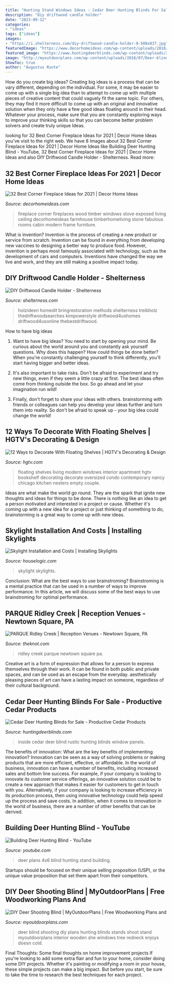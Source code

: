 ```yaml
---
title: "Hunting Stand Windows Ideas : Cedar Deer Hunting Blinds For Sale"
description: "Diy driftwood candle holder"
date: "2023-09-12"
categories:
- "ideas"
tags: ["ideas"]
images:
- "https://i.shelterness.com/diy-driftwood-candle-holder-9-500x837.jpg"
featuredImage: "https://www.decorhomeideas.com/wp-content/uploads/2018/09/Timber-Home-Corner-Fireplace.jpg"
featured_image: "https://www.huntingdeerblinds.com/wp-content/uploads/2013/03/rustic-2010a.jpg"
image: "http://myoutdoorplans.com/wp-content/uploads/2016/07/Deer-blind-interior.jpg"
ShowToc: true
author: "Augustus Runte"
---
```



How do you create big ideas?
Creating big ideas is a process that can be vary different, depending on the individual. For some, it may be easier to come up with a single big idea than to attempt to come up with multiple pieces of creative content that could vaguely fit the same topic. For others, they may find it more difficult to come up with an original and innovative solution when they only have a few good ideas floating around in their head. Whatever your process, make sure that you are constantly exploring ways to improve your thinking skills so that you can become better problem solvers and create truly unique Ideas.

	

		
looking for 32 Best Corner Fireplace Ideas for 2021 | Decor Home Ideas you've visit to the right web. We have 8 Images about 32 Best Corner Fireplace Ideas for 2021 | Decor Home Ideas like Building Deer Hunting Blind - YouTube, 32 Best Corner Fireplace Ideas for 2021 | Decor Home Ideas and also DIY Driftwood Candle Holder - Shelterness. Read more:
		
    
## 32 Best Corner Fireplace Ideas For 2021 | Decor Home Ideas

<img loading=lazy src="https://www.decorhomeideas.com/wp-content/uploads/2018/09/Timber-Home-Corner-Fireplace.jpg" onerror="this.onerror=null;this.src='https://tse1.mm.bing.net/th?id=OIP.QVQrsBV2VV2MFpb6MYLgJgHaLH&amp;pid=15.1';" alt="32 Best Corner Fireplace Ideas for 2021 | Decor Home Ideas">

_Source: decorhomeideas.com_

>fireplace corner fireplaces wood timber windows stove exposed living ceiling decorhomeideas farmhouse timberhomeliving stone fabulous rooms cabin modern frame furniture. 

	

What is invention?
Invention is the process of creating a new product or service from scratch. Invention can be found in everything from developing new vaccines to designing a better way to produce food. However, invention is perhaps most famously associated with technology, such as the development of cars and computers. Inventions have changed the way we live and work, and they are still making a positive impact today.

    
## DIY Driftwood Candle Holder - Shelterness

<img loading=lazy src="https://i.shelterness.com/diy-driftwood-candle-holder-9-500x837.jpg" onerror="this.onerror=null;this.src='https://tse2.mm.bing.net/th?id=OIP.xfvx4BWQEewAwtx1AJdxJQHaMZ&amp;pid=15.1';" alt="DIY Driftwood Candle Holder - Shelterness">

_Source: shelterness.com_

>holzideen homedit bringrestoration methods shelterness treibholz thedriftwoodsearches kimpowerstyle driftwood4ushomes driftwood4usonline thebestdriftwood. 

	

How to have big ideas
1. Want to have big ideas? You need to start by opening your mind. Be curious about the world around you and constantly ask yourself questions. Why does this happen? How could things be done better? When you're constantly challenging yourself to think differently, you'll start having bigger and better ideas.
2. It's also important to take risks. Don't be afraid to experiment and try new things, even if they seem a little crazy at first. The best ideas often come from thinking outside the box. So go ahead and let your imagination run wild!

3. Finally, don't forget to share your ideas with others. brainstorming with friends or colleagues can help you develop your ideas further and turn them into reality. So don't be afraid to speak up - your big idea could change the world!

    
## 12 Ways To Decorate With Floating Shelves | HGTV&#039;s Decorating &amp; Design

<img loading=lazy src="http://hgtvhome.sndimg.com/content/dam/images/hgtv/fullset/2015/6/9/0/Nancy-Snyder_Downsizing-With-Style_10.jpg.rend.hgtvcom.616.924.suffix/1433871825589.jpeg" onerror="this.onerror=null;this.src='https://tse2.mm.bing.net/th?id=OIP.dERo3ezqhdgQ22dIRvNzXAHaLH&amp;pid=15.1';" alt="12 Ways to Decorate With Floating Shelves | HGTV&#039;s Decorating &amp; Design">

_Source: hgtv.com_

>floating shelves living modern windows interior apartment hgtv bookshelf decorating decorate oversized condo contemporary nancy chicago kitchen nesters empty couple. 

	

Ideas are what make the world go round. They are the spark that ignite new thoughts and ideas for things to be done. There is nothing like an idea to get a person motivated and interested in a project or cause. Whether it's coming up with a new idea for a project or just thinking of something to do, brainstorming is a great way to come up with new ideas.

    
## Skylight Installation And Costs | Installing Skylights

<img loading=lazy src="https://static.houselogic.com/content/images/skylight-installation-costs-tips_46ca3a820c3f6ab5bfc6b0c38357b3e0.jpg" onerror="this.onerror=null;this.src='https://tse3.mm.bing.net/th?id=OIP.Rso6ggw_arW_xrDDg1ez4AHaE8&amp;pid=15.1';" alt="Skylight Installation and Costs | Installing Skylights">

_Source: houselogic.com_

>skylight skylights. 

	

Conclusion: What are the best ways to use brainstroming?
Brainstroming is a mental practice that can be used in a number of ways to improve performance. In this article, we will discuss some of the best ways to use brainstroming for optimal performance.

    
## PARQUE Ridley Creek | Reception Venues - Newtown Square, PA

<img loading=lazy src="https://media-api.xogrp.com/images/ecac2c39-62d4-4d86-9587-15a3b225db59~rs_718.480" onerror="this.onerror=null;this.src='https://tse2.mm.bing.net/th?id=OIP.2iqt2DsjwKmnFkt7olwudwHaE8&amp;pid=15.1';" alt="PARQUE Ridley Creek | Reception Venues - Newtown Square, PA">

_Source: theknot.com_

>ridley creek parque newtown square pa. 

	

Creative art is a form of expression that allows for a person to express themselves through their work. It can be found in both public and private spaces, and can be used as an escape from the everyday. aesthetically pleasing pieces of art can have a lasting impact on someone, regardless of their cultural background.

    
## Cedar Deer Hunting Blinds For Sale - Productive Cedar Products

<img loading=lazy src="https://www.huntingdeerblinds.com/wp-content/uploads/2013/03/rustic-2010a.jpg" onerror="this.onerror=null;this.src='https://tse2.mm.bing.net/th?id=OIP.B9rdOwqgJ6uzx7kZllc5DQHaFj&amp;pid=15.1';" alt="Cedar Deer Hunting Blinds for Sale - Productive Cedar Products">

_Source: huntingdeerblinds.com_

>inside cedar deer blind rustic hunting blinds window panels. 

	

The benefits of innovation: What are the key benefits of implementing innovation?
Innovation can be seen as a way of solving problems or making products that are more efficient, effective, or affordable. In the world of business, innovation can have a number of benefits, including increased sales and bottom line success. For example, if your company is looking to innovate its customer service offerings, an innovative solution could be to create a new approach that makes it easier for customers to get in touch with you. Alternatively, if your company is looking to increase efficiency in its production process, then using innovative technology could help speed up the process and save costs. In addition, when it comes to innovation in the world of business, there are a number of other benefits that can be derived.

    
## Building Deer Hunting Blind - YouTube

<img loading=lazy src="http://i.ytimg.com/vi/GYQS3p3PSKc/maxresdefault.jpg" onerror="this.onerror=null;this.src='https://tse3.mm.bing.net/th?id=OIP.lyJUnrCNrSVpMh3sEEhxpQHaEK&amp;pid=15.1';" alt="Building Deer Hunting Blind - YouTube">

_Source: youtube.com_

>deer plans 4x6 blind hunting stand building. 

	

Startups should be focused on their unique selling proposition (USP), or the unique value proposition that set them apart from their competitors.

    
## DIY Deer Shooting Blind | MyOutdoorPlans | Free Woodworking Plans And

<img loading=lazy src="http://myoutdoorplans.com/wp-content/uploads/2016/07/Deer-blind-interior.jpg" onerror="this.onerror=null;this.src='https://tse2.mm.bing.net/th?id=OIP.MLnHhsJE8ZH1PwsaXJucYwHaNK&amp;pid=15.1';" alt="DIY Deer Shooting Blind | MyOutdoorPlans | Free Woodworking Plans and">

_Source: myoutdoorplans.com_

>deer blind shooting diy plans hunting blinds stands shoot stand myoutdoorplans interior wooden she windows tree redneck enjoys doesn cold. 

	

Final Thoughts: Some final thoughts on home improvement projects
If you're looking to add some extra flair and fun to your home, consider doing some DIY projects. Whether it's painting or modifying a room in your house, these simple projects can make a big impact. But before you start, be sure to take the time to research the best techniques for each project.


